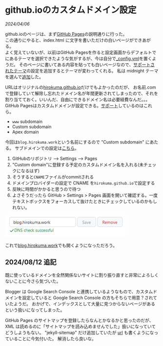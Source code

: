 # github.ioのカスタムドメイン設定

<i>2024/04/06</i>

github.ioのページは、まず[GitHub Pages](https://pages.github.com/)の説明通りに行った。  
この通りにやると、index.html に文字を書いただけの白いページができあがる。  
よく覚えていないが、以前はGitHub Pagesを作ると設定画面からデフォルトでにあるテーマを選択できたような気がするが、今は自分で[_config.yml](https://docs.github.com/en/pages/setting-up-a-github-pages-site-with-jekyll/about-github-pages-and-jekyll)を置くようだ。
そのページに書いてある内容を貼っても白いページなので、[サポートされたテーマ](https://pages.github.com/themes/)の設定を追加するとテーマが変わってくれる。
私は midnight テーマを選んで[追加](https://github.com/hirokuma/hirokuma.github.io/blob/afba836e9d8152a4d1ac2f01952ed47b3ad1c0ed/_config.yml#L11-L13)した。

URLはオリジナルの[hirokuma.github.io](https://hirokuma.github.io)だけでもよかったのだが、
お名前.comで登録していて解除し忘れたドメイン名が年間更新されてしまったので、それを割り当てておく。いいんだ、自由にできるドメイン名は必要経費なんだ。。。  
GitHub Pagesはカスタムドメインが設定できる。[サポート](https://docs.github.com/en/pages/configuring-a-custom-domain-for-your-github-pages-site/about-custom-domains-and-github-pages#supported-custom-domains)しているのはこれら。

* `www` subdomain
* Custom subdomain
* Apex domain

今回は`blog.hirokuma.work`という名前にするので "Custom subdomain" にあたる。
サブドメインでの設定は[こちら](https://docs.github.com/en/pages/configuring-a-custom-domain-for-your-github-pages-site/managing-a-custom-domain-for-your-github-pages-site#configuring-a-subdomain)。

1. GitHubのリポジトリ --> Settings --> Pages
2. "Custom domain"に登録する予定のカスタムドメイン名を入れる(未チェックになるはず)
3. そうすると`CNAME`ファイルがcommitされる
4. ドメインプロバイダーの設定で CNAME を`hirokuma.github.io`で設定する
5. 反映に時間がかかると思うので待つ
6. よさそうだったら GitHub > Settings > Pages 画面を開いて確認する。一度テキストボックスをフォーカスして抜けたときにチェックしているのかもしれない。

![domain ok](20240406-1.png)

これで[blog.hirokuma.work](https://blog.hirokuma.work/)でも開くようになっただろう。

## 2024/08/12 追記

既に使っているドメインを全然関係ないサイトに割り振り直すと非常によろしくないことに今さら気づいた。

Blogger は Google Search Console と連携しているようなもので、カスタムドメインを設定していると Google Search Console の方もそちらで用意？されていたようだ。
おかげで、インデックスとして大量に見つからないページがあるという扱いになってしまった。

GitHub Pages のサイトマップを登録したらなんとかなるかと思ったのだが、XML は読めるのに「サイトマップを読み込めませんでした」扱いになっていてどうしようもない。
"jekyll-sitemap" だけ追加していたが [url](https://github.com/jekyll/jekyll-sitemap?tab=readme-ov-file#usage) も書くようになっていることに今気付いた。
解消したら良いな。
